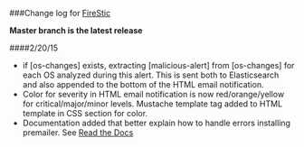 ###Change log for [FireStic](https://github.com/spcampbell/FireStic)

**Master branch is the latest release**

####2/20/15
- if [os-changes] exists, extracting [malicious-alert] from [os-changes] for each OS analyzed during this alert. This is sent both to Elasticsearch and also appended to the bottom of the HTML email notification.
- Color for severity in HTML email notification is now red/orange/yellow for critical/major/minor levels. Mustache template tag added to HTML template in CSS section for color.
- Documentation added that better explain how to handle errors installing premailer. See [Read the Docs](http://firestic.rtfd.org/)